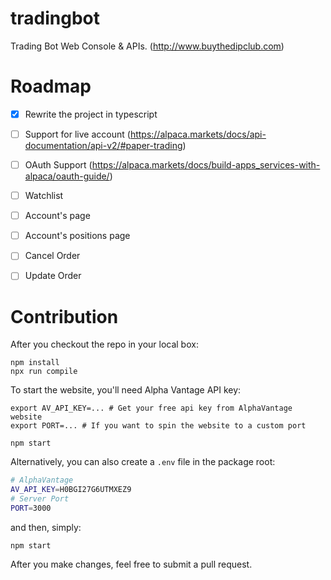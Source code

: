 # tradingbot

Trading Bot Web Console & APIs. (http://www.buythedipclub.com)

# Roadmap
- [x] Rewrite the project in typescript
- [ ] Support for live account (https://alpaca.markets/docs/api-documentation/api-v2/#paper-trading)
- [ ] OAuth Support (https://alpaca.markets/docs/build-apps_services-with-alpaca/oauth-guide/)
- [ ] Watchlist
- [ ] Account's page
- [ ] Account's positions page
- [ ] Cancel Order 
- [ ] Update Order


# Contribution

After you checkout the repo in your local box:

```
npm install
npx run compile
```

To start the website, you'll need Alpha Vantage API key:

```
export AV_API_KEY=... # Get your free api key from AlphaVantage website
export PORT=... # If you want to spin the website to a custom port

npm start
```

Alternatively, you can also create a `.env` file in the package root:

```sh
# AlphaVantage
AV_API_KEY=H0BGI27G6UTMXEZ9
# Server Port
PORT=3000
```

and then, simply:

```
npm start
```

After you make changes, feel free to submit a pull request.